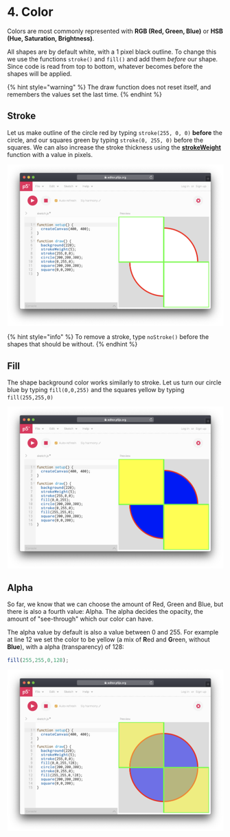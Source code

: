 # 4. Color

Colors are most commonly represented with **RGB \(Red, Green, Blue\)** or **HSB \(Hue, Saturation, Brightness\)**.

All shapes are by default white, with a 1 pixel black outline. To change this we use the functions `stroke()` and `fill()` and add them _before_ our shape. Since code is read from top to bottom, whatever becomes before the shapes will be applied.

{% hint style="warning" %}
The draw function does not reset itself, and remembers the values set the last time.
{% endhint %}

## Stroke

Let us make outline of the circle red by typing `stroke(255, 0, 0)` **before** the circle, and our squares green by typing `stroke(0, 255, 0)` before the squares. We can also increase the stroke thickness  using the [**strokeWeight** ](https://p5js.org/reference/#/p5/strokeWeight)function with a value in pixels.

![](../../../.gitbook/assets/p5-stroke%20%281%29.png)

{% hint style="info" %}
To remove a stroke, type `noStroke()` before the shapes that should be without.
{% endhint %}

## Fill

The shape background color works similarly to stroke. Let us turn our circle blue by typing `fill(0,0,255)` and the squares yellow by typing `fill(255,255,0)` 

![](../../../.gitbook/assets/p5-fill.png)

## Alpha

So far, we know that we can choose the amount of Red, Green and Blue, but there is also a fourth value: Alpha. The alpha decides the opacity, the amount of "see-through" which our color can have.

The alpha value by default is also a value between 0 and 255. For example at line 12 we set the color to be yellow \(a mix of **R**ed and **G**reen, without **Blue**\), with a alpha \(transparency\) of 128:

```javascript
fill(255,255,0,128);
```

![](../../../.gitbook/assets/p5-fill-alpha.png)

